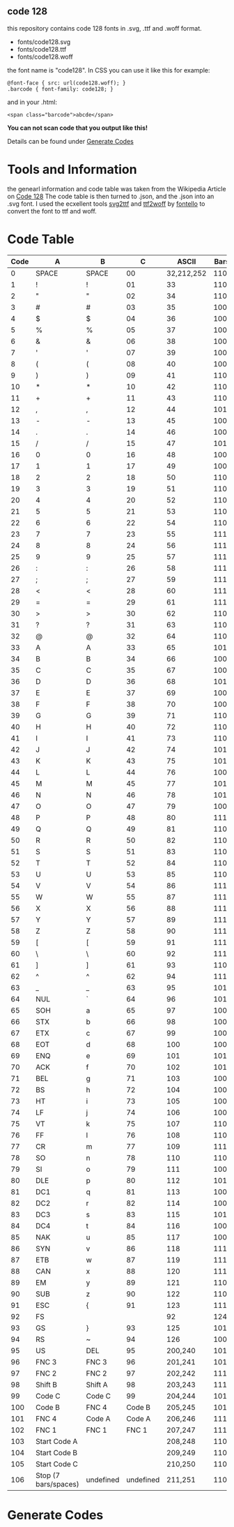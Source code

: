 ## code 128
this repository contains code 128 fonts in .svg, .ttf and .woff format.

* fonts/code128.svg
* fonts/code128.ttf
* fonts/code128.woff

the font name is "code128".
In CSS you can use it like this for example:

    @font-face { src: url(code128.woff); }
    .barcode { font-family: code128; }

and in your .html:

    <span class="barcode">abcde</span>

**You can not scan code that you output like this!**

Details can be found under [Generate Codes](#generate-codes)

# Tools and Information

the genearl information and code table was taken from the Wikipedia Article on [Code 128](https://en.wikipedia.org/wiki/Code_128)
The code table is then turned to .json, and the .json into an .svg font.
I used the ecxellent tools [svg2ttf](https://github.com/fontello/svg2ttf) and [ttf2woff](https://github.com/fontello/ttf2woff) by [fontello](https://github.com/fontello) to convert the font to ttf and woff.

# Code Table

| Code | A | B | C | ASCII | Bars and Spaces | Weights |
| --- | --- | --- | --- | --- | --- | --- |
| 0 | SPACE | SPACE | 00 | 32,212,252 | 11011001100 | 212222 |
| 1 | ! | ! | 01 | 33 | 11001101100 | 222122 |
| 2 | " | " | 02 | 34 | 11001100110 | 222221 |
| 3 | # | # | 03 | 35 | 10010011000 | 121223 |
| 4 | $ | $ | 04 | 36 | 10010001100 | 121322 |
| 5 | % | % | 05 | 37 | 10001001100 | 131222 |
| 6 | & | & | 06 | 38 | 10011001000 | 122213 |
| 7 | ' | ' | 07 | 39 | 10011000100 | 122312 |
| 8 | ( | ( | 08 | 40 | 10001100100 | 132212 |
| 9 | ) | ) | 09 | 41 | 11001001000 | 221213 |
| 10 | * | * | 10 | 42 | 11001000100 | 221312 |
| 11 | + | + | 11 | 43 | 11000100100 | 231212 |
| 12 | , | , | 12 | 44 | 10110011100 | 112232 |
| 13 | - | - | 13 | 45 | 10011011100 | 122132 |
| 14 | . | . | 14 | 46 | 10011001110 | 122231 |
| 15 | / | / | 15 | 47 | 10111001100 | 113222 |
| 16 | 0 | 0 | 16 | 48 | 10011101100 | 123122 |
| 17 | 1 | 1 | 17 | 49 | 10011100110 | 123221 |
| 18 | 2 | 2 | 18 | 50 | 11001110010 | 223211 |
| 19 | 3 | 3 | 19 | 51 | 11001011100 | 221132 |
| 20 | 4 | 4 | 20 | 52 | 11001001110 | 221231 |
| 21 | 5 | 5 | 21 | 53 | 11011100100 | 213212 |
| 22 | 6 | 6 | 22 | 54 | 11001110100 | 223112 |
| 23 | 7 | 7 | 23 | 55 | 11101101110 | 312131 |
| 24 | 8 | 8 | 24 | 56 | 11101001100 | 311222 |
| 25 | 9 | 9 | 25 | 57 | 11100101100 | 321122 |
| 26 | : | : | 26 | 58 | 11100100110 | 321221 |
| 27 | ; | ; | 27 | 59 | 11101100100 | 312212 |
| 28 | < | < | 28 | 60 | 11100110100 | 322112 |
| 29 | = | = | 29 | 61 | 11100110010 | 322211 |
| 30 | > | > | 30 | 62 | 11011011000 | 212123 |
| 31 | ? | ? | 31 | 63 | 11011000110 | 212321 |
| 32 | @ | @ | 32 | 64 | 11000110110 | 232121 |
| 33 | A | A | 33 | 65 | 10100011000 | 111323 |
| 34 | B | B | 34 | 66 | 10001011000 | 131123 |
| 35 | C | C | 35 | 67 | 10001000110 | 131321 |
| 36 | D | D | 36 | 68 | 10110001000 | 112313 |
| 37 | E | E | 37 | 69 | 10001101000 | 132113 |
| 38 | F | F | 38 | 70 | 10001100010 | 132311 |
| 39 | G | G | 39 | 71 | 11010001000 | 211313 |
| 40 | H | H | 40 | 72 | 11000101000 | 231113 |
| 41 | I | I | 41 | 73 | 11000100010 | 231311 |
| 42 | J | J | 42 | 74 | 10110111000 | 112133 |
| 43 | K | K | 43 | 75 | 10110001110 | 112331 |
| 44 | L | L | 44 | 76 | 10001101110 | 132131 |
| 45 | M | M | 45 | 77 | 10111011000 | 113123 |
| 46 | N | N | 46 | 78 | 10111000110 | 113321 |
| 47 | O | O | 47 | 79 | 10001110110 | 133121 |
| 48 | P | P | 48 | 80 | 11101110110 | 313121 |
| 49 | Q | Q | 49 | 81 | 11010001110 | 211331 |
| 50 | R | R | 50 | 82 | 11000101110 | 231131 |
| 51 | S | S | 51 | 83 | 11011101000 | 213113 |
| 52 | T | T | 52 | 84 | 11011100010 | 213311 |
| 53 | U | U | 53 | 85 | 11011101110 | 213131 |
| 54 | V | V | 54 | 86 | 11101011000 | 311123 |
| 55 | W | W | 55 | 87 | 11101000110 | 311321 |
| 56 | X | X | 56 | 88 | 11100010110 | 331121 |
| 57 | Y | Y | 57 | 89 | 11101101000 | 312113 |
| 58 | Z | Z | 58 | 90 | 11101100010 | 312311 |
| 59 | [ | [ | 59 | 91 | 11100011010 | 332111 |
| 60 | \ | \ | 60 | 92 | 11101111010 | 314111 |
| 61 | ] | ] | 61 | 93 | 11001000010 | 221411 |
| 62 | ^ | ^ | 62 | 94 | 11110001010 | 431111 |
| 63 | _ | _ | 63 | 95 | 10100110000 | 111224 |
| 64 | NUL | ` | 64 | 96 | 10100001100 | 111422 |
| 65 | SOH | a | 65 | 97 | 10010110000 | 121124 |
| 66 | STX | b | 66 | 98 | 10010000110 | 121421 |
| 67 | ETX | c | 67 | 99 | 10000101100 | 141122 |
| 68 | EOT | d | 68 | 100 | 10000100110 | 141221 |
| 69 | ENQ | e | 69 | 101 | 10110010000 | 112214 |
| 70 | ACK | f | 70 | 102 | 10110000100 | 112412 |
| 71 | BEL | g | 71 | 103 | 10011010000 | 122114 |
| 72 | BS | h | 72 | 104 | 10011000010 | 122411 |
| 73 | HT | i | 73 | 105 | 10000110100 | 142112 |
| 74 | LF | j | 74 | 106 | 10000110010 | 142211 |
| 75 | VT | k | 75 | 107 | 11000010010 | 241211 |
| 76 | FF | l | 76 | 108 | 11001010000 | 221114 |
| 77 | CR | m | 77 | 109 | 11110111010 | 413111 |
| 78 | SO | n | 78 | 110 | 11000010100 | 241112 |
| 79 | SI | o | 79 | 111 | 10001111010 | 134111 |
| 80 | DLE | p | 80 | 112 | 10100111100 | 111242 |
| 81 | DC1 | q | 81 | 113 | 10010111100 | 121142 |
| 82 | DC2 | r | 82 | 114 | 10010011110 | 121241 |
| 83 | DC3 | s | 83 | 115 | 10111100100 | 114212 |
| 84 | DC4 | t | 84 | 116 | 10011110100 | 124112 |
| 85 | NAK | u | 85 | 117 | 10011110010 | 124211 |
| 86 | SYN | v | 86 | 118 | 11110100100 | 411212 |
| 87 | ETB | w | 87 | 119 | 11110010100 | 421112 |
| 88 | CAN | x | 88 | 120 | 11110010010 | 421211 |
| 89 | EM | y | 89 | 121 | 11011011110 | 212141 |
| 90 | SUB | z | 90 | 122 | 11011110110 | 214121 |
| 91 | ESC | { | 91 | 123 | 11110110110 | 412121 |
| 92 | FS | | | 92 | 124 | 10101111000 | 111143 |
| 93 | GS | } | 93 | 125 | 10100011110 | 111341 |
| 94 | RS | ~ | 94 | 126 | 10001011110 | 131141 |
| 95 | US | DEL | 95 | 200,240 | 10111101000 | 114113 |
| 96 | FNC 3 | FNC 3 | 96 | 201,241 | 10111100010 | 114311 |
| 97 | FNC 2 | FNC 2 | 97 | 202,242 | 11110101000 | 411113 |
| 98 | Shift B | Shift A | 98 | 203,243 | 11110100010 | 411311 |
| 99 | Code C | Code C | 99 | 204,244 | 10111011110 | 113141 |
| 100 | Code B | FNC 4 | Code B | 205,245 | 10111101110 | 114131 |
| 101 | FNC 4 | Code A | Code A | 206,246 | 11101011110 | 311141 |
| 102 | FNC 1 | FNC 1 | FNC 1 | 207,247 | 11110101110 | 411131 |
| 103 | Start Code A |  |  | 208,248 | 11010000100 | 211412 |
| 104 | Start Code B |  |  | 209,249 | 11010010000 | 211214 |
| 105 | Start Code C |  |  | 210,250 | 11010011100 | 211232 |
| 106 | Stop (7 bars/spaces) | undefined | undefined | 211,251 | 1100011101011 | 2331112 |

# Generate Codes
